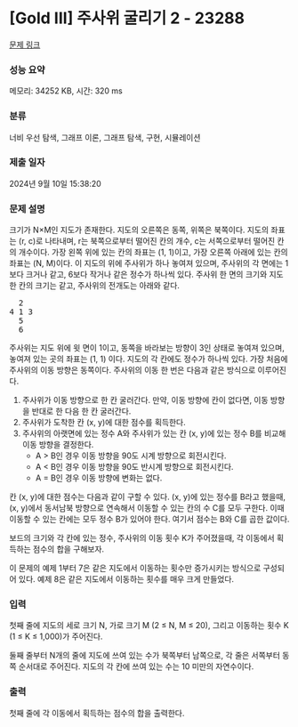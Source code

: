 # [Gold III] 주사위 굴리기 2 - 23288 

[문제 링크](https://www.acmicpc.net/problem/23288) 

### 성능 요약

메모리: 34252 KB, 시간: 320 ms

### 분류

너비 우선 탐색, 그래프 이론, 그래프 탐색, 구현, 시뮬레이션

### 제출 일자

2024년 9월 10일 15:38:20

### 문제 설명

<p>크기가 N×M인 지도가 존재한다. 지도의 오른쪽은 동쪽, 위쪽은 북쪽이다. 지도의 좌표는 (r, c)로 나타내며, r는 북쪽으로부터 떨어진 칸의 개수, c는 서쪽으로부터 떨어진 칸의 개수이다. 가장 왼쪽 위에 있는 칸의 좌표는 (1, 1)이고, 가장 오른쪽 아래에 있는 칸의 좌표는 (N, M)이다. 이 지도의 위에 주사위가 하나 놓여져 있으며, 주사위의 각 면에는 1보다 크거나 같고, 6보다 작거나 같은 정수가 하나씩 있다. 주사위 한 면의 크기와 지도 한 칸의 크기는 같고, 주사위의 전개도는 아래와 같다.</p>

<pre>  2
4 1 3
  5
  6</pre>

<p>주사위는 지도 위에 윗 면이 1이고, 동쪽을 바라보는 방향이 3인 상태로 놓여져 있으며, 놓여져 있는 곳의 좌표는 (1, 1) 이다. 지도의 각 칸에도 정수가 하나씩 있다. 가장 처음에 주사위의 이동 방향은 동쪽이다. 주사위의 이동 한 번은 다음과 같은 방식으로 이루어진다.</p>

<ol>
	<li>주사위가 이동 방향으로 한 칸 굴러간다. 만약, 이동 방향에 칸이 없다면, 이동 방향을 반대로 한 다음 한 칸 굴러간다.</li>
	<li>주사위가 도착한 칸 (x, y)에 대한 점수를 획득한다.</li>
	<li>주사위의 아랫면에 있는 정수 A와 주사위가 있는 칸 (x, y)에 있는 정수 B를 비교해 이동 방향을 결정한다.
	<ul>
		<li>A > B인 경우 이동 방향을 90도 시계 방향으로 회전시킨다.</li>
		<li>A < B인 경우 이동 방향을 90도 반시계 방향으로 회전시킨다.</li>
		<li>A = B인 경우 이동 방향에 변화는 없다.</li>
	</ul>
	</li>
</ol>

<p>칸 (x, y)에 대한 점수는 다음과 같이 구할 수 있다. (x, y)에 있는 정수를 B라고 했을때, (x, y)에서 동서남북 방향으로 연속해서 이동할 수 있는 칸의 수 C를 모두 구한다. 이때 이동할 수 있는 칸에는 모두 정수 B가 있어야 한다. 여기서 점수는 B와 C를 곱한 값이다.</p>

<p>보드의 크기와 각 칸에 있는 정수, 주사위의 이동 횟수 K가 주어졌을때, 각 이동에서 획득하는 점수의 합을 구해보자.</p>

<p>이 문제의 예제 1부터 7은 같은 지도에서 이동하는 횟수만 증가시키는 방식으로 구성되어 있다. 예제 8은 같은 지도에서 이동하는 횟수를 매우 크게 만들었다.</p>

### 입력 

 <p>첫째 줄에 지도의 세로 크기 N, 가로 크기 M (2 ≤ N, M ≤ 20), 그리고 이동하는 횟수 K (1 ≤ K ≤ 1,000)가 주어진다. </p>

<p>둘째 줄부터 N개의 줄에 지도에 쓰여 있는 수가 북쪽부터 남쪽으로, 각 줄은 서쪽부터 동쪽 순서대로 주어진다. 지도의 각 칸에 쓰여 있는 수는 10 미만의 자연수이다.</p>

### 출력 

 <p>첫째 줄에 각 이동에서 획득하는 점수의 합을 출력한다.</p>

